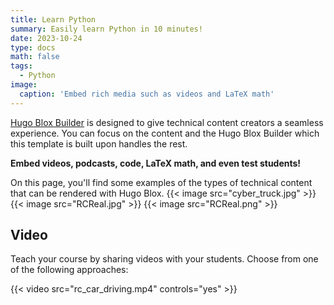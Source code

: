 ```yaml
---
title: Learn Python
summary: Easily learn Python in 10 minutes!
date: 2023-10-24
type: docs
math: false
tags:
  - Python
image:
  caption: 'Embed rich media such as videos and LaTeX math'
---
```


[Hugo Blox Builder](https://hugoblox.com) is designed to give technical content creators a seamless experience. You can focus on the content and the Hugo Blox Builder which this template is built upon handles the rest.

**Embed videos, podcasts, code, LaTeX math, and even test students!**

On this page, you'll find some examples of the types of technical content that can be rendered with Hugo Blox.
{{< image src="cyber_truck.jpg" >}}
{{< image src="RCReal.jpg" >}}
{{< image src="RCReal.png" >}}
## Video

Teach your course by sharing videos with your students. Choose from one of the following approaches:

{{< video src="rc_car_driving.mp4" controls="yes" >}}


